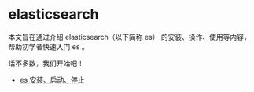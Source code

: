 elasticsearch
=============

本文旨在通过介绍 elasticsearch（以下简称 es） 的安装、操作、使用等内容，帮助初学者快速入门 es 。

话不多数，我们开始吧！

- [es 安装、启动、停止](https://www.evernote.com/shard/s138/sh/790128d2-ab7b-4dfa-8f83-d3eed8d3caca/94d52cbcfb17f27982e8ffb0e40d858c)
